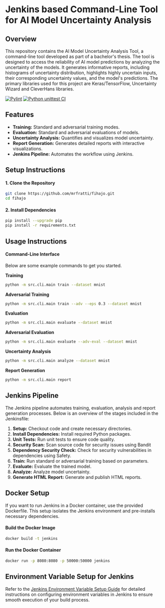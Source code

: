 # Jenkins based Command-Line Tool for AI Model Uncertainty Analysis

## Overview 

This repository contains the AI Model Uncertainty Analysis Tool, a command-line tool developed as part of a bachelor's 
thesis. The tool is designed to access the reliability of AI model predictions by analyzing the uncertainty of the 
models. It generates informative reports, including histograms of uncertainty distribution, highlights highly 
uncertain inputs, their corresponding uncertainty values, and the model's predictions. The primary libraries used 
for this project are Keras/TensorFlow, Uncertainty Wizard and CleverHans libraries.

[![Pylint](https://github.com/mrfratti/fihajo/actions/workflows/pylint.yml/badge.svg)](https://github.com/mrfratti/fihajo/actions/workflows/pylint.yml)
[![Python unittest CI](https://github.com/mrfratti/fihajo/actions/workflows/python-test.yml/badge.svg)](https://github.com/mrfratti/fihajo/actions/workflows/python-test.yml)
## Features 

- **Training:** Standard and adversarial training modes.
- **Evaluation:** Standard and adversarial evaluations of models.
- **Uncertainty Analysis:** Quantifies and visualizes model uncertainty.
- **Report Generation:** Generates detailed reports with interactive visualizations.
- **Jenkins Pipeline:** Automates the workflow using Jenkins.

## Setup Instructions
#### 1. Clone the Repository
```sh
git clone https://github.com/mrfratti/fihajo.git
cd fihajo
```

#### 2. Install Dependencies
```sh
pip install --upgrade pip
pip install -r requirements.txt
```

## Usage Instructions
#### Command-Line Interface
Below are some example commands to get you started.

**Training**
```sh
python -m src.cli.main train --dataset mnist
```

**Adversarial Training**
```sh
python -m src.cli.main train --adv --eps 0.3 --dataset mnist 
```
**Evaluation**
```sh
python -m src.cli.main evaluate --dataset mnist
```

**Adversarial Evaluation**
```sh
python -m src.cli.main evaluate --adv-eval --dataset mnist
```

**Uncertainty Analysis**
```sh
python -m src.cli.main analyze --dataset mnist
```

**Report Generation**
```sh
python -m src.cli.main report
```

## Jenkins Pipeline
The Jenkins pipeline automates training, evaluation, analysis and report generation processes. 
Below is an overview of the stages included in the Jenkinsfile:

1. **Setup:** Checkout code and create necessary directories.
2. **Install Dependencies:** Install required Python packages.
3. **Unit Tests:** Run unit tests to ensure code quality.
4. **Security Scan:** Scan source code for security issues using Bandit
5. **Dependency Security Check:** Check for security vulnerabilities in dependencies using Safety.
6. **Train:** Run standard or adversarial training based on parameters.
7. **Evaluate:** Evaluate the trained model.
8. **Analyze:** Analyze model uncertainty.
9. **Generate HTML Report:** Generate and publish HTML reports.

## Docker Setup
If you want to run Jenkins in a Docker container, use the provided Dockerfile. This setup isolates the Jenkins 
environment and pre-installs necessary dependencies.

#### Build the Docker Image
```sh
docker build -t jenkins
```

#### Run the Docker Container
```sh
docker run -p 8080:8080 -p 50000:50000 jenkins
```

## Environment Variable Setup for Jenkins

Refer to the [Jenkins Environment Variable Setup Guide](docs/jenkins_path_tutorial.md) for detailed instructions on 
configuring environment variables in Jenkins to ensure smooth execution of your build process.
